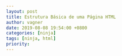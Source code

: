 ```yaml
---
layout: post
title: Estrutura Básica de uma Página HTML
author: vagner
date: 2019-08-08 19:54:00 +0800
categories: [ninja]
tags: [ninja, html]
priority: 
---
```

